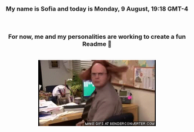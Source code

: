


<div align="center">
<h3 >My name is Sofia and today is Monday, 9 August, 19:18 GMT-4</h3><br>
<h3 >For now, me and my personalities are working to create a fun Readme 👋
</h3><br>
<img src='img/dwight.gif' alt='working...'/>
</div>
